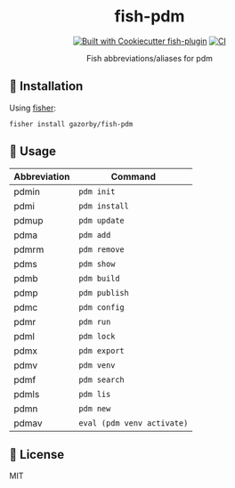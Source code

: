 <div align="center">

# fish-pdm

[![Built with Cookiecutter fish-plugin](https://img.shields.io/badge/built%20with-Cookiecutter%20Django-ff69b4.svg?logo=cookiecutter)](https://github.com/gazorby/cookiecutter-fish-plugin)
[![CI](https://github.com/gazorby/fish-pdm/actions/workflows/ci.yml/badge.svg)](https://github.com/gazorby/fish-pdm/actions/workflows/ci.yml)

Fish abbreviations/aliases for pdm

</div>

## 🚀 Installation

Using [fisher](https://github.com/jorgebucaran/fisher):

```console
fisher install gazorby/fish-pdm
```

## 🔧 Usage

| Abbreviation | Command                  |
| ------------ | ------------------------ |
| pdmin        | `pdm init`                 |
| pdmi         | `pdm install`              |
| pdmup        | `pdm update`               |
| pdma         | `pdm add`                  |
| pdmrm        | `pdm remove`               |
| pdms         | `pdm show`                 |
| pdmb         | `pdm build`                |
| pdmp         | `pdm publish`              |
| pdmc         | `pdm config`               |
| pdmr         | `pdm run`                  |
| pdml         | `pdm lock`                 |
| pdmx         | `pdm export`               |
| pdmv         | `pdm venv`                 |
| pdmf         | `pdm search`               |
| pdmls        | `pdm lis`                  |
| pdmn         | `pdm new`                  |
| pdmav        | `eval (pdm venv activate)` |

## 📝 License

MIT
